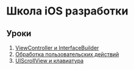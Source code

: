 # Школа iOS разработки

## Уроки

1. [ViewController и InterfaceBuilder](lesson-1.md)
2. [Обработка пользовательских действий](lesson-2.md)
3. [UIScrollView и клавиатура](lesson-3.md)
